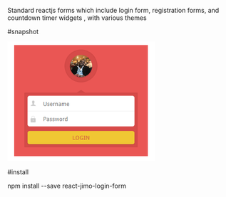 

 Standard reactjs forms which include login form, registration forms, and countdown timer widgets , with various themes

#snapshot

![ScreenShot](https://github.com/miljimo/react-login-form/blob/master/lib/login.png)

#install

 npm install --save react-jimo-login-form



 